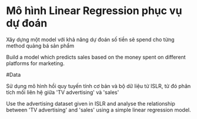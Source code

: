 # Mô hình Linear Regression phục vụ dự đoán

Xây dựng một model với khả năng dự đoán số tiền sẽ spend cho từng method quảng bá sản phẩm

Build a model which predicts sales based on the money spent on different platforms for marketing.

#Data

Sử dụng mô hình hồi quy tuyến tính cơ bản và bộ dữ liệu từ ISLR, từ đó phân tích mối liên hệ giữa 'TV advertising' và 'sales'

Use the advertising dataset given in ISLR and analyse the relationship between 'TV advertising' and 'sales' using a simple linear regression model.
